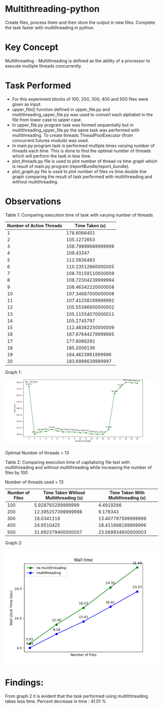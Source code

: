 # Multithreading-python

Create files, process them and then store the output in new files. Complete the task faster with multithreading in python.

# Key Concept
Multithreading - Multithreading is defined as the ability of a processor to execute multiple threads concurrently.

# Task Performed

- For this experiment blocks of 100, 200, 300, 400 and 500 files were given as input.
- upper_file() function defined in upper_file.py and multithreading_upper_file.py was used to convert each alphabet in the file from lower case to upper case. 
- In upper_file.py program task was formed sequentially but in multithreading_upper_file.py the same task was performed with multithreading. To create threads ThreadPoolExecutor (from concurrent.futures module) was used. 
- In main.py program task is performed multiple times varying number of threads each time. This is done to find the optimal number of threads which will perform the task in less time.
- plot_threads.py file is used to plot number of thread vs time graph which is result of main.py program (reportBundle/report_bundle).
- plot_graph.py file is used to plot  number of files vs time double line graph comparing the result of task performed with multithreading and without multithreading.

# Observations

Table 1: Comparing execution time of task with varying number of threads

Number of Active Threads | Time Taken (s)
-------------------------|--------------
1 | 178.6066401
2 | 105.1272653
3 | 108.79899689999996
4 | 109.43347
5 | 112.5836483
6 | 110.23512860000005
7 | 108.70159110000009
8 | 108.72304239999994
9 | 108.46342220000008
10 | 107.34687000000008
11 | 107.41258169999992
12 | 105.55386950000002
13 | 105.11554070000011
14 | 105.2745797
15 | 112.48382250000009
16 | 167.87644279999995
17 | 177.6086292
18 | 185.2006136
19 | 184.4623961999996
20 | 183.6998639999997

Graph 1:

![alt text](https://github.com/jahnvi-tanwar/Multithreading-python/blob/main/reportBundle/Figure_1.png)

  Optimal Number of threads = 13

Table 2: Comparing execution time of capitalizing file text with multithreading and without multithreading while increasing the number of files by 100 

Number of threads used = 13

Number of Files | Time Taken Without Multithreading (s) | Time Taken With Multithreading (s)
--------------- | ---------------------------------|-----------------------------------
100 | 5.928765299999999| 4.4919286
200 | 12.395257399999998 | 9.179343
300  | 18.0341118 |13.407797599999999
400  | 24.9510425 | 18.411698199999996
500  | 31.692379400000007 | 23.569934600000003

Graph 2:

![alt text](https://github.com/jahnvi-tanwar/Multithreading-python/blob/main/compare/compare.png)

# Findings:

From graph 2 it is evident that the task performed using multithtreading takes less time. 
Percent decrease in time : 41.01 %



